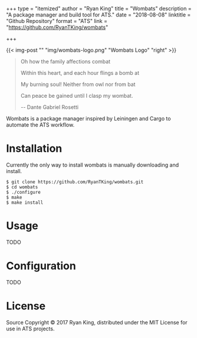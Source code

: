 +++
type = "itemized"
author = "Ryan King"
title = "Wombats"
description = "A package manager and build tool for ATS."
date = "2018-08-08"
linktitle = "Github Repository"
format = "ATS"
link = "https://github.com/RyanTKing/wombats"

+++

{{< img-post "" "img/wombats-logo.png" "Wombats Logo" "right" >}}

> Oh how the family affections combat
>
> Within this heart, and each hour flings a bomb at
>
> My burning soul! Neither from owl nor from bat
>
> Can peace be gained until I clasp my wombat.
>
> -- Dante Gabriel Rosetti

Wombats is a package manager inspired by Leiningen and Cargo to automate the ATS workflow.

# Installation

Currently the only way to install wombats is manually downloading and install.

    $ git clone https://github.com/RyanTKing/wombats.git
    $ cd wombats
    $ ./configure
    $ make
    $ make install

# Usage

TODO

# Configuration

TODO

# License

Source Copyright &copy; 2017 Ryan King, distributed under the MIT License for use in ATS projects.

